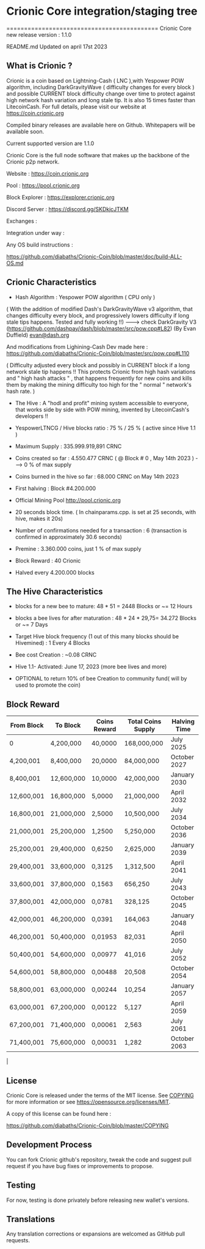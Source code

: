
# Crionic Core integration/staging tree
===========================================
Crionic Core new release version : 1.1.0

README.md Updated on april 17st 2023

What is Crionic ?
----------------------

Crionic is a coin based on Lightning-Cash ( LNC ),with Yespower POW algorithm, including DarkGravityWave ( difficulty changes for every block ) and possible CURRENT block difficulty change over time to protect against high network hash variation and long stale tip. It is also 15 times faster than LitecoinCash. For full details, please visit our website at https://coin.crionic.org

Compiled binary releases are available here on Github.
Whitepapers will be available soon.

Current supported version are 1.1.0

Crionic Core is the full node software that makes up the backbone of the Crionic p2p network.


Website : https://coin.crionic.org

Pool : https://pool.crionic.org

Block Explorer : https://explorer.crionic.org

Discord Server : https://discord.gg/SKDkjcJTKM


Exchanges : 

Integration under way : 



Any OS build instructions :

https://github.com/diabaths/Crionic-Coin/blob/master/doc/build-ALL-OS.md




Crionic Characteristics
---------------------------------------------------------------------------


- Hash Algorithm : Yespower POW algorithm    ( CPU only )

( With the addition of modified Dash's DarkGravityWave v3 algorithm, that changes difficulty every block, and progressively lowers difficulty if long stale tips happens. Tested and fully working !!) ---> check DarkGravity V3 (https://github.com/dashpay/dash/blob/master/src/pow.cpp#L82) (By Evan Duffield)
 <evan@dash.org>

And modifications from Lighining-Cash Dev made here :        https://github.com/diabaths/Crionic-Coin/blob/master/src/pow.cpp#L110

( Difficulty adjusted every block and possibly in CURRENT block if a long network stale tip happens !! This protects Crionic from high hash variations and " high hash attacks " , that happens frequently for new coins and kills them by making the mining difficulty too high for the " normal " network's hash rate. )


- The Hive : A "hodl and profit" mining system accessible to everyone, that works side by side with POW mining, invented by LitecoinCash's developers !!

- YespowerLTNCG / Hive blocks ratio : 75 % / 25 % ( active since Hive 1.1 )

- Maximum Supply : 335.999.919,891 CRNC 

- Coins created so far : 4.550.477 CRNC ( @ Block # 0 , May 14th 2023 ) ---> 0 % of max supply

- Coins burned in the hive so far : 68.000 CRNC  on May 14th 2023 

- First halving : Block #4.200.000

- Official Mining Pool http://pool.crionic.org

- 20 seconds block time. ( In chainparams.cpp. is set at 25 seconds, with hive, makes it 20s)

- Number of confirmations needed for a transaction : 6  (transaction is confirmed in approximately 30.6 seconds)

- Premine : 3.360.000 coins, just 1 % of max supply

- Block Reward : 40 Crionic

- Halved every 4.200.000 blocks


The Hive Characteristics
---------------------------------------------------------------------------

- blocks for a new bee to mature: 48 * 51 = 2448 Blocks or ~= 12 Hours

- blocks a bee lives for after maturation : 48 * 24 * 29,75= 34.272 Blocks or ~= 7 Days

- Target Hive block frequency (1 out of this many blocks should be Hivemined) : 1 Every 4 Blocks 

- Bee cost Creation : ~0.08 CRNC

- Hive 1.1- Activated: June 17, 2023 (more bee lives and more) 

- OPTIONAL to return 10% of bee Creation to community fund( will by used to promote the coin)



Block Reward
---------------------------------------------------------------------------
					
| From Block   | To Block     | Coins Reward | Total Coins Supply | Halving Time  |
|--------------|--------------|--------------|--------------------|---------------|
| 0            | 4,200,000    | 40,0000      | 168,000,000        | July 2025 |
| 4,200,001    | 8,400,000    | 20,0000      | 84,000,000         | October 2027 |
| 8,400,001    | 12,600,000   | 10,0000      | 42,000,000         | January 2030 |
| 12,600,001   | 16,800,000   | 5,0000       | 21,000,000         | April 2032 |
| 16,800,001   | 21,000,000   | 2,5000       | 10,500,000         | July 2034 |
| 21,000,001   | 25,200,000   | 1,2500       | 5,250,000          | October 2036 |
| 25,200,001   | 29,400,000   | 0,6250       | 2,625,000          | January 2039 |
| 29,400,001   | 33,600,000   | 0,3125       | 1,312,500          | April 2041 |
| 33,600,001   | 37,800,000   | 0,1563       | 656,250            | July 2043 |
| 37,800,001   | 42,000,000   | 0,0781       | 328,125            | October 2045 |
| 42,000,001   | 46,200,000   | 0,0391       | 164,063            | January 2048 |
| 46,200,001   | 50,400,000   | 0,01953      | 82,031             | April 2050 |
| 50,400,001   | 54,600,000   | 0,00977      | 41,016             | July 2052 |
| 54,600,001   | 58,800,000   | 0,00488      | 20,508             | October 2054 |
| 58,800,001   | 63,000,000   | 0,00244      | 10,254             | January 2057 |
| 63,000,001   | 67,200,000   | 0,00122      | 5,127              | April 2059 |
| 67,200,001   | 71,400,000   | 0,00061      | 2,563              | July 2061 |
| 71,400,001   | 75,600,000   | 0,00031      | 1,282              | October 2063 |
| 
	



License
-------

Crionic Core is released under the terms of the MIT license. See [COPYING](COPYING) for more
information or see https://opensource.org/licenses/MIT.

A copy of this license can be found here :

https://github.com/diabaths/Crionic-Coin/blob/master/COPYING


Development Process
-------------------

You can fork Crionic github's repository, tweak the code and suggest pull request if you have bug fixes or improvements to propose.

Testing
-------

For now, testing is done privately before releasing new wallet's versions.

Translations
------------

Any translation corrections or expansions are welcomed as GitHub pull requests.
